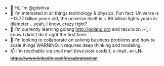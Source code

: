 - 👋 Hi, I’m @gitshiva
- 👀 I’m interested in all things technology & physics. Fun fact: Universe is ~13.77 billion years old, the universe itself is ~ 96 billion lights years in diameter .. yeah, I know, crazy right?
- 🌱 I’m currently learning golang http://golang.org and recursion :-(, I know I didn't do it right the first time.
- 💞️ I’m looking to collaborate on solving business problems and how to scale things WARNING: it requires deep thinking and modeling.
- 📫 I'm reachable via snail mail (love post cards!), e-mail <s h i v a a t s u b b u d o t us>, or LN: https://www.linkedin.com/in/subramanian

<!---
gitshiva/gitshiva is a ✨ special ✨ repository because its `README.md` (this file) appears on your GitHub profile.
You can click the Preview link to take a look at your changes.
--->
